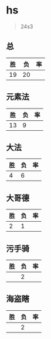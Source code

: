 # hs

> 24s3

## 总
|胜|负|率|
|-|-|-|
|19|20||

## 元素法
|胜|负|率|
|-|-|-|
|13|9||

## 大法
|胜|负|率|
|-|-|-|
|4|6||

## 大哥德
|胜|负|率|
|-|-|-|
|2|1||

## 污手骑
|胜|负|率|
|-|-|-|
||2||

## 海盗瞎
|胜|负|率|
|-|-|-|
||2||
